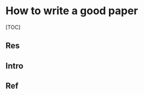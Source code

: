 # How to write a good paper

[TOC]



## Res


## Intro


## Ref
[👍 亚利桑那州立大学 | 审稿专家对安全顶会论文评审的见解]: https://mp.weixin.qq.com/s/3KfRB0jzC2ewYpckBDtmrA

